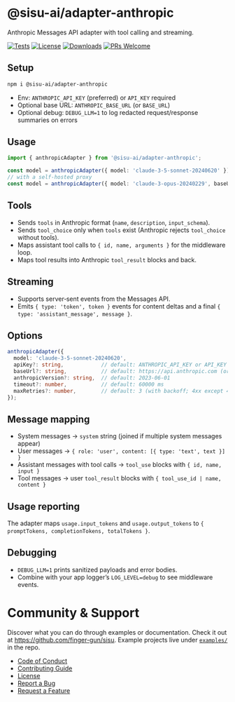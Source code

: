 # @sisu-ai/adapter-anthropic

Anthropic Messages API adapter with tool calling and streaming.

[![Tests](https://github.com/finger-gun/sisu/actions/workflows/tests.yml/badge.svg?branch=main)](https://github.com/finger-gun/sisu/actions/workflows/tests.yml)
[![License](https://img.shields.io/badge/license-Apache--2.0-blue)](https://github.com/finger-gun/sisu/blob/main/LICENSE)
[![Downloads](https://img.shields.io/npm/dm/%40sisu-ai%2Fadapter-anthropic)](https://www.npmjs.com/package/@sisu-ai/adapter-anthropic)
[![PRs Welcome](https://img.shields.io/badge/PRs-welcome-brightgreen.svg)](https://github.com/finger-gun/sisu/blob/main/CONTRIBUTING.md)

## Setup
```bash
npm i @sisu-ai/adapter-anthropic
```

- Env: `ANTHROPIC_API_KEY` (preferred) or `API_KEY` required
- Optional base URL: `ANTHROPIC_BASE_URL` (or `BASE_URL`)
- Optional debug: `DEBUG_LLM=1` to log redacted request/response summaries on errors

## Usage
```ts
import { anthropicAdapter } from '@sisu-ai/adapter-anthropic';

const model = anthropicAdapter({ model: 'claude-3-5-sonnet-20240620' });
// with a self-hosted proxy
const model = anthropicAdapter({ model: 'claude-3-opus-20240229', baseUrl: 'https://api.anthropic.com' });
```

## Tools
- Sends `tools` in Anthropic format (`name`, `description`, `input_schema`).
- Sends `tool_choice` only when `tools` exist (Anthropic rejects `tool_choice` without tools).
- Maps assistant tool calls to `{ id, name, arguments }` for the middleware loop.
- Maps tool results into Anthropic `tool_result` blocks and back.

## Streaming
- Supports server‑sent events from the Messages API.
- Emits `{ type: 'token', token }` events for content deltas and a final `{ type: 'assistant_message', message }`.

## Options
```ts
anthropicAdapter({
  model: 'claude-3-5-sonnet-20240620',
  apiKey?: string,            // default: ANTHROPIC_API_KEY or API_KEY
  baseUrl?: string,           // default: https://api.anthropic.com (or ANTHROPIC_BASE_URL / BASE_URL)
  anthropicVersion?: string,  // default: 2023-06-01
  timeout?: number,           // default: 60000 ms
  maxRetries?: number,        // default: 3 (with backoff; 4xx except 429 are not retried)
});
```

## Message mapping
- System messages → `system` string (joined if multiple system messages appear)
- User messages → `{ role: 'user', content: [{ type: 'text', text }] }`
- Assistant messages with tool calls → `tool_use` blocks with `{ id, name, input }`
- Tool messages → user `tool_result` blocks with `{ tool_use_id | name, content }`

## Usage reporting
The adapter maps `usage.input_tokens` and `usage.output_tokens` to `{ promptTokens, completionTokens, totalTokens }`.

## Debugging
- `DEBUG_LLM=1` prints sanitized payloads and error bodies.
- Combine with your app logger’s `LOG_LEVEL=debug` to see middleware events.

# Community & Support

Discover what you can do through examples or documentation. Check it out at https://github.com/finger-gun/sisu. Example projects live under [`examples/`](https://github.com/finger-gun/sisu/tree/main/examples) in the repo.


- [Code of Conduct](https://github.com/finger-gun/sisu/blob/main/CODE_OF_CONDUCT.md)
- [Contributing Guide](https://github.com/finger-gun/sisu/blob/main/CONTRIBUTING.md)
- [License](https://github.com/finger-gun/sisu/blob/main/LICENSE)
- [Report a Bug](https://github.com/finger-gun/sisu/issues/new?template=bug_report.md)
- [Request a Feature](https://github.com/finger-gun/sisu/issues/new?template=feature_request.md)